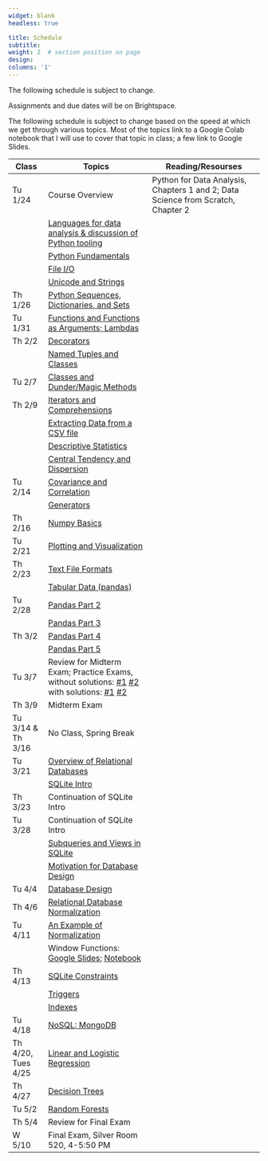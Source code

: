 ```yaml
---
widget: blank
headless: true

title: Schedule
subtitle:
weight: 2  # section position on page
design:
columns: '1'
---
```

The following schedule is subject to change.

Assignments and due dates will be on Brightspace.

The following schedule is subject to change based on the speed at which we get through various topics. Most of the topics link to a Google Colab notebook that I will use to cover that topic in class; a few link to Google Slides.

|Class       |Topics                                               |Reading/Resourses|
|------------|-----------------------------------------------------|-----------------|
|Tu 1/24|Course Overview |Python for Data Analysis, Chapters 1 and 2; Data Science from Scratch, Chapter 2| 
|| [Languages for data analysis & discussion of Python tooling](https://colab.research.google.com/drive/1P48h1PqcssBn-jesuOmNSTKpg-ETBQyh?usp=sharing)|
|| [Python Fundamentals](https://colab.research.google.com/drive/1iIKM7_OOQ08l9BBGs0JPf6SBOcRRLXoV?usp=sharing)|
|| [File I/O](https://colab.research.google.com/drive/1wroJjXEjz6Igm5xk_u-hDG-Fr9mmehfR?usp=sharing)
|| [Unicode and Strings](https://colab.research.google.com/drive/1vBunMtioF9ACmkrtOdxM7HdkaPxOOPYV?usp=sharing) |
|Th 1/26| [Python Sequences, Dictionaries, and Sets](https://colab.research.google.com/drive/1-fAR35RBBt8yCaAiIfoH0PBiVA_d6QZJ?usp=sharing)||
|Tu 1/31|[Functions and Functions as Arguments; Lambdas](https://colab.research.google.com/drive/1VuCIoucvn52PDyOv3Mw9eSMvug-weJ_s?usp=sharing)||
|Th 2/2|[Decorators](https://colab.research.google.com/drive/1va3y4T4GJSdr0WGc75JrC8I5DXZxoE_v?usp=sharing)
|| [Named Tuples and Classes](https://colab.research.google.com/drive/1JXXwtpzjj5SlK7wqQMe36cSGTtbv8_19?usp=sharing)||
|Tu 2/7|[Classes and Dunder/Magic Methods](https://colab.research.google.com/drive/1s8XIeUXxQhqs89-mz4ip33rEAlv24HwO?usp=sharing)||
|Th 2/9|[Iterators and Comprehensions](https://colab.research.google.com/drive/1z-POEdOSwEgyksaEdV2_BZZuYnozTHg1?usp=sharing)||
||[Extracting Data from a CSV file](https://colab.research.google.com/drive/1emXKArdiIiPteTqLAWqQOhHxhOQgbLeN?usp=sharing)||
||[Descriptive Statistics](https://colab.research.google.com/drive/11RtKDjfOqnXRD-g4dapps5co1Yypy4BJ?usp=sharing)||
|| [Central Tendency and Dispersion](https://colab.research.google.com/drive/1SukU0JFlqnxDFG8mywrsWBWJLBDKs-AR?usp=sharing)||
|Tu 2/14| [Covariance and Correlation](https://colab.research.google.com/drive/1e9a-yMsT0cvVbaG9auRtaon0bSv1MOKD?usp=sharing)|| 
||[Generators](https://colab.research.google.com/drive/17gQ2EnhPG2lDQ0aM4bfZ6SlM-p69QFpM?usp=sharing) ||
|Th 2/16|[Numpy Basics](https://colab.research.google.com/drive/1skb9XyP1Qy7ymuMxtGGxSa64b5xZIdDS?usp=sharing)||
|Tu 2/21| [Plotting and Visualization](https://colab.research.google.com/drive/1E9UJUfPO1Ww38zoF7ZgWUFYaGtNfpU4d?usp=sharing)||
|Th 2/23| [Text File Formats](https://colab.research.google.com/drive/1vtq7K5UdBWxmG4nN1fQ5IQLfHP2pHSbK?usp=sharing)||
|| [Tabular Data (pandas)](https://colab.research.google.com/drive/1PRIW8KXHgPZfECGP2LFRWWAjWXMMppzj?usp=sharing)||
|Tu 2/28|  [Pandas Part 2](https://colab.research.google.com/drive/1a-tBSiDU9aYsYTGpi9q0_6jRhBPlcTI9?usp=sharing)||
|| [Pandas Part 3](https://colab.research.google.com/drive/14EdDK9SmaSbYyG31XgorSr9EroqcT2AZ?usp=sharing)||
|Th 3/2| [Pandas Part 4](https://colab.research.google.com/drive/1QALIjdfj2a7Vzmjro_M_J64_Nn52Z54d?usp=sharing)||
|| [Pandas Part 5](https://colab.research.google.com/drive/1YiSIEp61ODkzsNSDgUfSgoXrowZItX3N?usp=sharing)||
|Tu 3/7|Review for Midterm Exam; Practice Exams, without solutions: [#1](https://colab.research.google.com/drive/1DqoBBd0GP2hoDSNYaT-l0hPGjypjCJHB?usp=sharing) [#2](https://colab.research.google.com/drive/10XDQe9mXvcBr3_j_krmmknVs3JIgNT1s?usp=sharing) with solutions: [#1](https://colab.research.google.com/drive/1Ial3Huuy-dxLI0OGJs2FPd0bsnkky8lZ?usp=sharing) [#2](https://colab.research.google.com/drive/1YMIOqLGJC5JWO9-TtjUdDM2Ta_hpWpNA?usp=sharing)||
|Th 3/9|Midterm Exam||
|Tu 3/14 & Th 3/16|No Class, Spring Break||
|Tu 3/21|[Overview of Relational Databases](https://colab.research.google.com/drive/1JbXAi2D1o1nRLmqC7RCHfDFeHv0N-20L?usp=sharing)||
|| [SQLite Intro](https://colab.research.google.com/drive/1XYIO2owlrLM8Sa5Jyh5HMZy2tjyJQktH?usp=sharing)||
|Th 3/23|Continuation of SQLite Intro||
|Tu 3/28|Continuation of SQLite Intro||
|| [Subqueries and Views in SQLite](https://colab.research.google.com/drive/1gllK-cXxBftQIXh7Of9VjZ-4RGMHoj2O?usp=sharing)|| 
||[Motivation for Database Design](https://colab.research.google.com/drive/1QkD-Ex0J19OLvnJnKqhxRRAA-lo48M_s?usp=sharing)||
|Tu 4/4| [Database Design](https://colab.research.google.com/drive/1PoCYRKPYb1iYBvKVl80shreGDcdOoZqM?usp=sharing)||
|Th 4/6|[Relational Database Normalization](https://colab.research.google.com/drive/1Ny45_TNkKbwyGbVhzcRIxNRkdGXcyoDQ?usp=sharing)||
|Tu 4/11|[An Example of Normalization](https://colab.research.google.com/drive/1zPpyDeUjen4Xk4AO1TBZBQvpLqxrYhUR?usp=sharing)||
|| Window Functions: [Google Slides](https://docs.google.com/presentation/d/1piXTDCmIcvC8em5Re9AnrnsxcB-I1MzqkktQmzAD5iw/edit?usp=sharing); [Notebook](https://drive.google.com/file/d/115om8CccBYxTZc3w-hqfVwGTWJeUtrrG/view?usp=sharing)||
|Th 4/13|[SQLite Constraints](https://colab.research.google.com/drive/1l5gAZPsF3pXRYQ38el-WWFhIZiGZ9_TD?usp=sharing)||
|| [Triggers](https://colab.research.google.com/drive/1k8VG2XlnyWC9EmCFPHNf_oXlINGHWTh-?usp=sharing)||
|| [Indexes](https://colab.research.google.com/drive/1z76QcidpYzzcOXZwyjl4u4eMTTCsHRd5?usp=sharing)||
|Tu 4/18|[NoSQL: MongoDB](https://colab.research.google.com/drive/1fANwBEUHNJYVVCOYF4eK8L2yMgxy87DS?usp=sharing)||
|Th 4/20, Tues 4/25|[Linear and Logistic Regression](https://colab.research.google.com/drive/1zTE3lKn7JxB1dtBKVkWozexF0ebwPxlc?usp=sharing)||
|Th 4/27|[Decision Trees](https://colab.research.google.com/drive/1PxsHAR_uijeo4S_deQielFktl_AiTpO5?usp=sharing)||
|Tu 5/2|[Random Forests](https://www.statsmodels.org/dev/examples/notebooks/generated/predict.html)||
|Th 5/4|Review for Final Exam||
|W 5/10|Final Exam, Silver Room 520, 4-5:50 PM||
